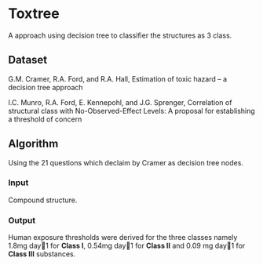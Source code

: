 # Toxtree

A approach using decision tree to classifier the structures as 3 class.

## Dataset

G.M. Cramer, R.A. Ford, and R.A. Hall, Estimation of toxic hazard – a decision tree approach

I.C. Munro, R.A. Ford, E. Kennepohl, and J.G. Sprenger, Correlation of structural class with No-Observed-Effect Levels: A proposal for establishing a threshold of concern

## Algorithm

Using the 21 questions which declaim by Cramer as decision tree nodes.

### Input

Compound structure.

### Output

Human exposure  thresholds were derived for the three classes namely 1.8mg day1 for **Class I**, 0.54mg day1 for **Class II** and 0.09 mg day1 for **Class III** substances.

